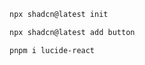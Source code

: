 

```sh
npx shadcn@latest init
```

```sh
npx shadcn@latest add button
```

```sh
pnpm i lucide-react
```